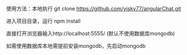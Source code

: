 使用方法：本地执行 git clone https://github.com/yisky77/angularChat.git

进入项目目录，运行 npm install

直接打开浏览器输入http://localhost:5555/  (默认不使用数据库mongodb)

如需使用数据库本地需提前安装mongodb，先启动mongodb
